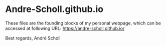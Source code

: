# Andre-Scholl.github.io

These files are the founding blocks of my personal webpage, which can be accessed at following URL: https://andre-scholl.github.io/

Best regards,
André Scholl
